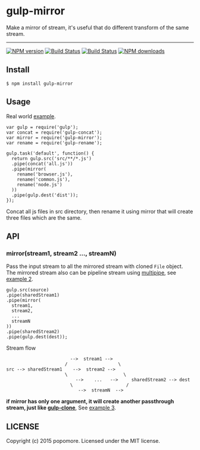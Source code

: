 # gulp-mirror

Make a mirror of stream, it's useful that do different transform of the same stream.

---

[![NPM version](https://img.shields.io/npm/v/gulp-mirror.svg?style=flat)](https://npmjs.org/package/gulp-mirror)
[![Build Status](https://img.shields.io/travis/popomore/gulp-mirror.svg?style=flat)](https://travis-ci.org/popomore/gulp-mirror)
[![Build Status](https://img.shields.io/coveralls/popomore/gulp-mirror.svg?style=flat)](https://coveralls.io/r/popomore/gulp-mirror)
[![NPM downloads](http://img.shields.io/npm/dm/gulp-mirror.svg?style=flat)](https://npmjs.org/package/gulp-mirror)

## Install

```
$ npm install gulp-mirror
```

## Usage

Real world [example](https://github.com/popomore/gulp-mirror/tree/master/example).

```
var gulp = require('gulp');
var concat = require('gulp-concat');
var mirror = require('gulp-mirror');
var rename = require('gulp-rename');

gulp.task('default', function() {
  return gulp.src('src/**/*.js')
  .pipe(concat('all.js'))
  .pipe(mirror(
    rename('browser.js'),
    rename('common.js'),
    rename('node.js')
  ))
  .pipe(gulp.dest('dist'));
});
```

Concat all js files in src directory, then rename it using mirror that will create three files which are the same.

## API

### mirror(stream1, stream2 ..., streamN)

Pass the input stream to all the mirrored stream with cloned `File` object. The mirrored stream also can be pipeline stream using [multipipe](https://github.com/juliangruber/multipipe), see [example 2](https://github.com/popomore/gulp-mirror/tree/master/example).

```
gulp.src(source)
.pipe(sharedStream1)
.pipe(mirror(
  stream1,
  stream2,
  ...
  streamN
))
.pipe(sharedStream2)
.pipe(gulp.dest(dest));
```

Stream flow

```
                        -->  stream1 --> 
                      /                   \
src --> sharedStream1    -->  stream2 --> 
                      \                     \ 
                          -->    ...   -->     sharedStream2 --> dest
                        \                    /  
                           -->  streamN  --> 
```

**if mirror has only one argument, it will create another passthrough stream, just like [gulp-clone](https://github.com/mariocasciaro/gulp-clone)**, See [example 3](https://github.com/popomore/gulp-mirror/tree/master/example).

## LICENSE

Copyright (c) 2015 popomore. Licensed under the MIT license.
